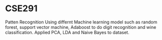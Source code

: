 # CSE291
Patten Recognition
Using differnt Machine learning model such as random forest, support vector machine, Adaboost to do digit recognition and wine classification.
Applied PCA, LDA and Naive Bayes to dataset.

